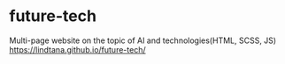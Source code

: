 # future-tech 
Multi-page website on the topic of AI and technologies(HTML, SCSS, JS)
https://lindtana.github.io/future-tech/

